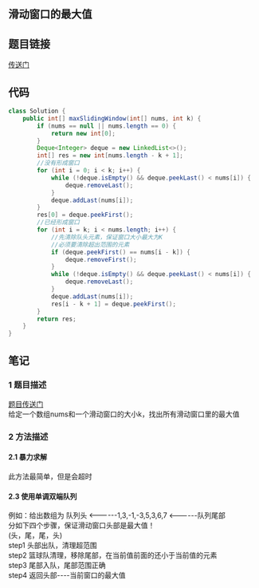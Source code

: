 ## 滑动窗口的最大值  
## 题目链接
[传送门](https://leetcode-cn.com/problems/hua-dong-chuang-kou-de-zui-da-zhi-lcof/)
## 代码
```java
class Solution {
    public int[] maxSlidingWindow(int[] nums, int k) {
        if (nums == null || nums.length == 0) {
            return new int[0];
        }
        Deque<Integer> deque = new LinkedList<>();
        int[] res = new int[nums.length - k + 1];
        //没有形成窗口
        for (int i = 0; i < k; i++) {
            while (!deque.isEmpty() && deque.peekLast() < nums[i]) {
                deque.removeLast();
            }
            deque.addLast(nums[i]);
        }
        res[0] = deque.peekFirst();
        //已经形成窗口
        for (int i = k; i < nums.length; i++) {
            //先清除队头元素，保证窗口大小最大为K
            //必须要清除超出范围的元素
            if (deque.peekFirst() == nums[i - k]) {
                deque.removeFirst();
            }
            while (!deque.isEmpty() && deque.peekLast() < nums[i]) {
                deque.removeLast();
            }
            deque.addLast(nums[i]);
            res[i - k + 1] = deque.peekFirst();
        }
        return res;
    }   
}
```
## 笔记
### 1 题目描述  
[题目传送门](https://leetcode-cn.com/problems/hua-dong-chuang-kou-de-zui-da-zhi-lcof/)  
给定一个数组nums和一个滑动窗口的大小k，找出所有滑动窗口里的最大值
### 2 方法描述
#### 2.1 暴力求解
此方法最简单，但是会超时
#### 2.3 使用单调双端队列
例如：给出数组为  队列头 <------1,3,-1,-3,5,3,6,7 <------队列尾部  
分如下四个步骤，保证滑动窗口头部是最大值！  
(头，尾，尾，头)  
step1 头部出队，清理超范围  
step2 篮球队清理，移除尾部，在当前值前面的还小于当前值的元素  
step3 尾部入队，尾部范围正确  
step4 返回头部----当前窗口的最大值  